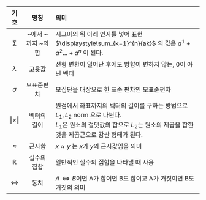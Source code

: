 |기호|명칭|의미|
|:---:|:---:|:---|
|$\sum$|~에서 ~까지 ~의 합|시그마의 위 아래 인자를 넣어 표현<br>$\displaystyle\sum_{k=1}^{n}{ak}$ 의 값은 $a^1 + a^2 . . . + a^n$ 이 된다.|
|$\lambda$|고윳값|선형 변환이 일어난 후에도 방향이 변하지 않는, 0이 아닌 벡터|
|$\sigma$|모표준편차|모집단을 대상으로 한 표준 편차인 모표준편차|
|$‖x‖$|벡터의 길이|원점에서 좌표까지의 벡터의 길이를 구하는 방법으로 $L_1, L_2$ norm 으로 나뉜다.<br>$L_1$은 원소의 절댓값의 합으로 $L_2$는 원소의 제곱을 합한것을 제곱근으로 감싼 형태가 된다.|
|$\approx$|근사함|$x \approx y$ 는 $x$가 $y$의 근사값임을 의미|
|$\mathbb{R}$|실수의 집합|일반적인 실수의 집합을 나타낼 때 사용|
|$\Leftrightarrow$|동치|$A \Leftrightarrow B$이면 A가 참이면 B도 참이고 A가 거짓이면 B도 거짓의 의미|
